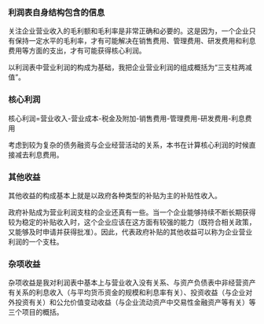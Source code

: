 
### 利润表自身结构包含的信息

关注企业营业收入的毛利额和毛利率是非常正确和必要的。这是因为，一个企业只有保持一定水平的毛利率，才有可能解决在销售费用、管理费用、研发费用和利息费用等方面的支出，才有可能获得核心利润。

以利润表中营业利润的构成为基础，我把企业营业利润的组成概括为“三支柱两减值”。

### 核心利润

核心利润=营业收入-营业成本-税金及附加-销售费用-管理费用-研发费用-利息费用

考虑到较为复杂的债务融资与企业经营活动的关系，本书在计算核心利润的时候直接减去利息费用。

### 其他收益

其他收益的构成基本上就是以政府各种类型的补贴为主的补贴性收入。

政府补贴成为营业利润支柱的企业还真有一些。当一个企业能够持续不断长期获得较为稳定的补贴收入时，这个企业应该在这方面有较强的能力（既符合相关政策，又能够及时申请并获得批准）。因此，代表政府补贴的其他收益可以称为企业营业利润的一个支柱。

### 杂项收益

杂项收益是我对利润表中基本上与营业收入没有关系、与资产负债表中非经营资产有关系的利息收入（与平均货币资金的规模和利息率有关）、投资收益（与企业对外投资有关）和公允价值变动收益（与企业流动资产中交易性金融资产等有关）等三个项目的概括。

